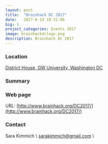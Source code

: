 ```yaml
---
layout: post
title:  "Brainhack DC 2017"
date:   2027-8-14 10:31:06
big: 1
project_categories: Events 2017
image: brainhackdclogo.png
description: Brainhack DC 2017
---
```


### Location
[District House, GW University, Washington DC](https://www.google.com/maps/place/District+House/@38.8997802,-77.0477194,15z/data=!4m2!3m1!1s0x0:0x57ea2645e055c9b1?sa=X&ved=0ahUKEwij3cu2i9fVAhUK0oMKHTHABj8Q_BIIgwEwDg)

### Summary


### Web page

URL: [http://www.brainhack.org/DC2017/](http://www.brainhack.org/DC2017/)


### Contact
Sara Kimmich \\
[sarakimmich@gmail.com](mailto:sarakimmich@gmail.com) \\
